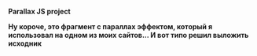 **Parallax JS project**

__Ну короче, это фрагмент с параллах эффектом, который я использовал на одном из моих сайтов... И вот типо решил выложить исходник__
